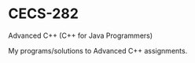 # CECS-282
Advanced C++ (C++ for Java Programmers)

My programs/solutions to Advanced C++ assignments.
